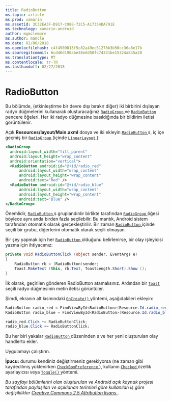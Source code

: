 ```yaml
---
title: RadioButton
ms.topic: article
ms.prod: xamarin
ms.assetid: 3C32EA3F-D917-C988-72C5-A17354DA791E
ms.technology: xamarin-android
author: mgmclemore
ms.author: mamcle
ms.date: 02/06/2018
ms.openlocfilehash: c4f4909813f5c82a49ec51278b3b50cc36a8e17b
ms.sourcegitcommit: 6cd40d190abe38edd50fc74331be15324a845a28
ms.translationtype: MT
ms.contentlocale: tr-TR
ms.lasthandoff: 02/27/2018
---
```

# <a name="radiobutton"></a>RadioButton

Bu bölümde, (etkinleştirme bir devre dışı bırakır diğer) iki birbirini dışlayan radyo düğmelerini kullanarak oluşturacağınız [ `RadioGroup` ](https://developer.xamarin.com/api/type/Android.Widget.RadioGroup/) ve [ `RadioButton` ](https://developer.xamarin.com/api/type/Android.Widget.RadioButton/) pencere öğeleri. Her iki radyo düğmesine basıldığında bir bildirim iletisi görüntülenir.


Açık **Resources/layout/Main.axml** dosya ve iki ekleyin [ `RadioButton` ](https://developer.xamarin.com/api/type/Android.Widget.RadioButton/)s, iç içe geçmiş bir [ `RadioGroup` ](https://developer.xamarin.com/api/type/Android.Widget.RadioGroup/) (içinde [ `LinearLayout` ](https://developer.xamarin.com/api/type/Android.Widget.LinearLayout/)):

```xml
<RadioGroup
  android:layout_width="fill_parent"
  android:layout_height="wrap_content"
  android:orientation="vertical">
  <RadioButton android:id="@+id/radio_red"
      android:layout_width="wrap_content"
      android:layout_height="wrap_content"
      android:text="Red" />
  <RadioButton android:id="@+id/radio_blue"
      android:layout_width="wrap_content"
      android:layout_height="wrap_content"
      android:text="Blue" />
</RadioGroup>
```

Önemlidir, [ `RadioButton` ](https://developer.xamarin.com/api/type/Android.Widget.RadioButton/)s gruplandırılır birlikte tarafından [ `RadioGroup` ](https://developer.xamarin.com/api/type/Android.Widget.RadioGroup/) öğesi böylece aynı anda birden fazla seçilebilir. Bu mantık, Android sistem tarafından otomatik olarak gerçekleştirilir. Bir zaman [ `RadioButton` ](https://developer.xamarin.com/api/type/Android.Widget.RadioButton/) içinde seçili bir grubu, diğerlerini otomatik olarak seçili olmayan.

Bir şey yapmak için her [ `RadioButton` ](https://developer.xamarin.com/api/type/Android.Widget.RadioButton/) olduğunu belirlenirse, bir olay işleyicisi yazma için ihtiyacımız:

```csharp
private void RadioButtonClick (object sender, EventArgs e)
{
    RadioButton rb = (RadioButton)sender;
    Toast.MakeText (this, rb.Text, ToastLength.Short).Show ();
}
```

İlk olarak, geçirilen gönderen RadioButton atamalısınız.
Ardından bir [ `Toast` ](https://developer.xamarin.com/api/type/Android.Widget.Toast/) seçili radyo düğmesinin metin iletisi görüntüler.

Şimdi, ekranın alt kısmındaki [ `OnCreate()` ](https://developer.xamarin.com/api/member/Android.App.Activity.OnCreate/p/Android.OS.Bundle/Android.OS.PersistableBundle) yöntemi, aşağıdakileri ekleyin:

```csharp
RadioButton radio_red = FindViewById<RadioButton>(Resource.Id.radio_red);
RadioButton radio_blue = FindViewById<RadioButton>(Resource.Id.radio_blue);

radio_red.Click += RadioButtonClick;
radio_blue.Click += RadioButtonClick;
```

Bu her biri yakalar [ `RadioButton` ](https://developer.xamarin.com/api/type/Android.Widget.RadioButton/)düzeninden s ve her yeni oluşturulan olay handlerto ekler.

Uygulamayı çalıştırın.

**İpucu:** durumu kendiniz değiştirmeniz gerekiyorsa (ne zaman gibi kaydedilmiş yüklenirken [ `CheckBoxPreference` ](https://developer.xamarin.com/api/type/Android.Preferences.CheckBoxPreference/)), kullanın [ `Checked` ](https://developer.xamarin.com/api/property/Android.Widget.CompoundButton.Checked/) özellik ayarlayıcısı veya [ `Toggle()` ](https://developer.xamarin.com/api/member/Android.Widget.CompoundButton.Toggle/) yöntemi.

*Bu sayfayı bölümlerini olan oluşturulan ve Android açık kaynak projesi tarafından paylaşılan ve açıklanan terimleri göre kullanılan iş göre değişiklikler*
[*Creative Commons 2.5 Attribution lisans* ](http://creativecommons.org/licenses/by/2.5/). 
